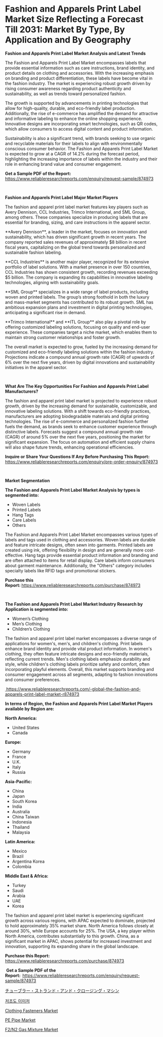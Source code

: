 <p><h1>Fashion and Apparels Print Label Market Size Reflecting a Forecast Till 2031: Market By Type, By Application and By Geography</h1></p><p><strong>Fashion and Apparels Print Label Market Analysis and Latest Trends</strong></p>
<p><p>The Fashion and Apparels Print Label Market encompasses labels that provide essential information such as care instructions, brand identity, and product details on clothing and accessories. With the increasing emphasis on branding and product differentiation, these labels have become vital in the fashion industry. The market is experiencing robust growth driven by rising consumer awareness regarding product authenticity and sustainability, as well as trends toward personalized fashion. </p><p>The growth is supported by advancements in printing technologies that allow for high-quality, durable, and eco-friendly label production. Additionally, the rise of e-commerce has amplified the demand for attractive and informative labeling to enhance the online shopping experience. Innovative designs are incorporating smart technologies, such as QR codes, which allow consumers to access digital content and product information. </p><p>Sustainability is also a significant trend, with brands seeking to use organic and recyclable materials for their labels to align with environmentally conscious consumer behavior. The Fashion and Apparels Print Label Market is expected to grow at a CAGR of 14.2% during the forecast period, highlighting the increasing importance of labels within the industry and their role in enhancing brand value and consumer engagement.</p></p>
<p><strong>Get a Sample PDF of the Report:&nbsp;</strong> <a href="https://www.reliableresearchreports.com/enquiry/request-sample/874973">https://www.reliableresearchreports.com/enquiry/request-sample/874973</a></p>
<p>&nbsp;</p>
<p><strong>Fashion and Apparels Print Label Major Market Players</strong></p>
<p><p>The fashion and apparel print label market features key players such as Avery Dennison, CCL Industries, Trimco International, and SML Group, among others. These companies specialize in producing labels that are essential for branding, sizing, and care instructions in the apparel sector.</p><p>**Avery Dennison**, a leader in the market, focuses on innovation and sustainability, which has driven significant growth in recent years. The company reported sales revenues of approximately $8 billion in recent fiscal years, capitalizing on the global trend towards personalized and sustainable fashion labeling.</p><p>**CCL Industries** is another major player, recognized for its extensive portfolio of label solutions. With a market presence in over 150 countries, CCL Industries has shown consistent growth, recording revenues exceeding $5 billion. The company is expanding its capabilities in innovative labeling technologies, aligning with sustainability goals.</p><p>**SML Group** specializes in a wide range of label products, including woven and printed labels. The group’s strong foothold in both the luxury and mass-market segments has contributed to its robust growth. SML has ambitious expansion plans and investment in digital printing technologies, anticipating a significant rise in demand.</p><p>**Trimco International** and **ITL Group** also play a pivotal role by offering customized labeling solutions, focusing on quality and end-user experience. These companies target a niche market, which enables them to maintain strong customer relationships and foster growth.</p><p>The overall market is expected to grow, fueled by the increasing demand for customized and eco-friendly labeling solutions within the fashion industry. Projections indicate a compound annual growth rate (CAGR) of upwards of 6% over the next five years, driven by digital innovations and sustainability initiatives in the apparel sector.</p></p>
<p>&nbsp;</p>
<p><strong>What Are The Key Opportunities For Fashion and Apparels Print Label Manufacturers?</strong></p>
<p><p>The fashion and apparel print label market is projected to experience robust growth, driven by the increasing demand for sustainable, customizable, and innovative labeling solutions. With a shift towards eco-friendly practices, manufacturers are adopting biodegradable materials and digital printing technologies. The rise of e-commerce and personalized fashion further fuels the demand, as brands seek to enhance customer experience through distinctive labels. Forecasts suggest a compound annual growth rate (CAGR) of around 5% over the next five years, positioning the market for significant expansion. The focus on automation and efficient supply chains will also shape future trends, enhancing operational efficiencies.</p></p>
<p><strong>Inquire or Share Your Questions If Any Before Purchasing This Report:</strong> <a href="https://www.reliableresearchreports.com/enquiry/pre-order-enquiry/874973">https://www.reliableresearchreports.com/enquiry/pre-order-enquiry/874973</a></p>
<p>&nbsp;</p>
<p><strong>Market Segmentation</strong></p>
<p><strong>The Fashion and Apparels Print Label Market Analysis by types is segmented into:</strong></p>
<p><ul><li>Woven Labels</li><li>Printed Labels</li><li>Hang Tags</li><li>Care Labels</li><li>Others</li></ul></p>
<p><p>The Fashion and Apparels Print Label Market encompasses various types of labels and tags used in clothing and accessories. Woven labels are durable and feature intricate designs, often sewn into garments. Printed labels are created using ink, offering flexibility in design and are generally more cost-effective. Hang tags provide essential product information and branding and are often attached to items for retail display. Care labels inform consumers about garment maintenance. Additionally, the "Others" category includes specialty labels like RFID tags and promotional stickers.</p></p>
<p><strong>Purchase this Report:&nbsp;</strong><a href="https://www.reliableresearchreports.com/purchase/874973">https://www.reliableresearchreports.com/purchase/874973</a></p>
<p>&nbsp;</p>
<p><strong>The Fashion and Apparels Print Label Market Industry Research by Application is segmented into:</strong></p>
<p><ul><li>Women’s Clothing</li><li>Men’s Clothing</li><li>Children’s Clothing</li></ul></p>
<p><p>The fashion and apparel print label market encompasses a diverse range of applications for women's, men's, and children's clothing. Print labels enhance brand identity and provide vital product information. In women's clothing, they often feature intricate designs and eco-friendly materials, reflecting current trends. Men's clothing labels emphasize durability and style, while children's clothing labels prioritize safety and comfort, often incorporating playful elements. Overall, this market supports branding and consumer engagement across all segments, adapting to fashion innovations and consumer preferences.</p></p>
<p><a href="https://www.reliableresearchreports.com/-global-the-fashion-and-apparels-print-label-market-r874973">&nbsp;https://www.reliableresearchreports.com/-global-the-fashion-and-apparels-print-label-market-r874973</a></p>
<p><strong>In terms of Region, the Fashion and Apparels Print Label Market Players available by Region are:</strong></p>
<p>
    <p> <strong> North America: </strong>
        <ul>
            <li>United States</li>
            <li>Canada</li>
        </ul>
        </p> 
    <p> <strong> Europe: </strong>
        <ul>
            <li>Germany</li>
            <li>France</li>
            <li>U.K.</li>
            <li>Italy</li>
            <li>Russia</li>
        </ul>
        </p> 
    <p> <strong> Asia-Pacific: </strong>
        <ul>
            <li>China</li>
            <li>Japan</li>
            <li>South Korea</li>
            <li>India</li>
            <li>Australia</li>
            <li>China Taiwan</li>
            <li>Indonesia</li>
            <li>Thailand</li>
            <li>Malaysia</li>
        </ul>
        </p> 
    <p> <strong> Latin America: </strong>
        <ul>
            <li>Mexico</li>
            <li>Brazil</li>
            <li>Argentina Korea</li>
            <li>Colombia</li>
        </ul>
        </p> 
    <p> <strong> Middle East & Africa: </strong>
        <ul>
            <li>Turkey</li>
            <li>Saudi</li>
            <li>Arabia</li>
            <li>UAE</li>
            <li>Korea</li>
        </ul>
    </p>
    </p>
<p><p>The fashion and apparel print label market is experiencing significant growth across various regions, with APAC expected to dominate, projected to hold approximately 35% market share. North America follows closely at around 30%, while Europe accounts for 25%. The USA, a key player within North America, contributes substantially to this growth. China, as a significant market in APAC, shows potential for increased investment and innovation, supporting its expanding share in the global landscape.</p></p>
<p><strong>Purchase this Report: </strong><a href="https://www.reliableresearchreports.com/purchase/874973">https://www.reliableresearchreports.com/purchase/874973</a></p>
<p>&nbsp;<strong>Get a Sample PDF of the Report:&nbsp;&nbsp;</strong><a href="https://www.reliableresearchreports.com/enquiry/request-sample/874973">https://www.reliableresearchreports.com/enquiry/request-sample/874973</a></p>
<p><strong></strong></p>
<p><p><a href="https://medium.com/@chellamarie1962/tubular-stranding-and-closing-machine-f1f67f106221?postPublishedType=initial">チューブラー・ストランド・アンド・クロージング・マシン</a></p><p><a href="https://medium.com/@fernandotryo5lson96765/low-light-imager-market-%EC%9D%98-%EA%B8%80%EB%A1%9C%EB%B2%8C-%EC%8B%9C%EC%9E%A5-%EA%B0%9C%EC%9A%94%EB%8A%94-%EC%A0%84-%EC%84%B8%EA%B3%84-%EB%B0%8F-%EC%A3%BC%EC%9A%94-%EC%8B%9C%EC%9E%A5%EC%9D%98-%EC%82%B0%EC%97%85%EC%97%90-%EC%98%81%ED%96%A5%EC%9D%84-%EB%AF%B8%EC%B9%98%EB%8A%94-%EC%A3%BC%EC%9A%94-%ED%8A%B8%EB%A0%8C%EB%93%9C%EC%97%90-%EB%8C%80%ED%95%9C-%EB%8F%85%ED%8A%B9%ED%95%9C-%EA%B4%80%EC%A0%90%EC%9D%84-%EC%A0%9C%EA%B3%B5%ED%95%A9%EB%8B%88%EB%8B%A4-aac581bb0824">저조도 이미저</a></p><p><a href="https://medium.com/@kathrynrios65/the-clothing-fasteners-market-is-anticipated-to-experience-significant-growth-with-a-projected-fe314a94bbbc">Clothing Fasteners Market</a></p><p><a href="https://issuu.com/reportprime-2/docs/pe-pipe-market-size-2030.pptx_cfebd9043d03e0">PE Pipe Market</a></p><p><a href="https://github.com/JubayerMia832/Market-Research-Report-List-1/blob/main/f2n2-gas-mixture-market.md">F2/N2 Gas Mixture Market</a></p></p>